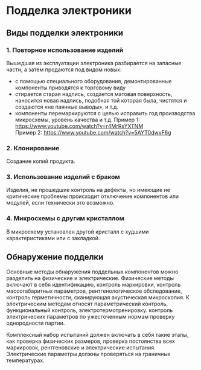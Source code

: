# Подделка электроники

## Виды подделки электроники

### 1. Повторное использование изделий

Вышедшая из эксплуатации электроника разбирается на запасные части, а затем продаются под видом новых:  
* с помощью специального оборудования, демонтированные компоненты приводятся к торговому виду
* стирается старая надпись, создается матовая поверхность, наносится новая надпись, подобная той которая была, чистятся и создаются «не паянные выводы», и т.д.
* компоненты перемаркируются с целью исправить год производства микросхемы, уровень качества и т.д.
Пример 1: https://www.youtube.com/watch?v=r4MrRsYXTNM  
Пример 2: https://www.youtube.com/watch?v=5AYT0dwvF6g  

### 2. Клонирование
Создание копий продукта.

### 3. Использование изделий с браком
Изделия, не прошедшие контроль на дефекты, но имеющие не критические проблемы происходит отключение компонентов или модулей, если технически это возможно.

### 4. Микросхемы с другим кристаллом
В микросхему установлен другой кристалл с худшими характеристиками или с закладкой.  

## Обнаружение подделки
Основные методы обнаружения поддельных компонентов можно разделить на физические и электрические. Физические методы включают в себя идентификацию, контроль маркировки, контроль массогабаритных параметров, рентгенологическое обследование, контроль герметичности, сканирующая акустическая микроскопия. К электрическим методам относят параметрический контроль, функциональный контроль, электротермотренировку. контроль электрических параметров по ужесточенным нормам проверку однородности партии.  

Комплексный набор испытаний должен включать в себя такие этапы, как проверка физических размеров, проверка постоянства всех маркировок, рентгеновские и электрические испытания. Электрические параметры должны проверяться на граничных температурах.
